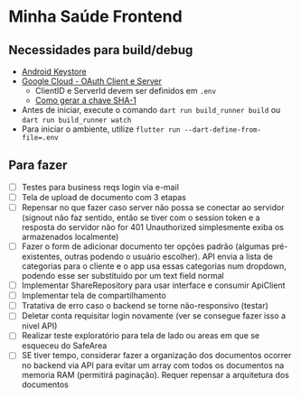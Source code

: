 # Minha Saúde Frontend

## Necessidades para build/debug

-   [Android Keystore](https://docs.flutter.dev/deployment/android#sign-the-app)
-   [Google Cloud - OAuth Client e Server](https://developer.android.com/identity/sign-in/credential-manager-siwg#set-google)
    -   ClientID e ServerId devem ser definidos em `.env`
    -   [Como gerar a chave SHA-1](https://stackoverflow.com/questions/51845559/generate-sha-1-for-flutter-react-native-android-native-app)
-   Antes de iniciar, execute o comando `dart run build_runner build` ou `dart run build_runner watch`
-   Para iniciar o ambiente, utilize `flutter run --dart-define-from-file=.env`

## Para fazer

-   [ ] Testes para business reqs login via e-mail
-   [ ] Tela de upload de documento com 3 etapas
-   [ ] Repensar no que fazer caso server não possa se conectar ao servidor (signout não faz sentido, então se tiver com o session token e a resposta do servidor não for 401 Unauthorized simplesmente exiba os armazenados localmente)
-   [ ] Fazer o form de adicionar documento ter opções padrão (algumas pré-existentes, outras podendo o usuário escolher). API envia a lista de categorias para o cliente e o app usa essas categorias num dropdown, podendo esse ser substituido por um text field normal
-   [ ] Implementar ShareRepository para usar interface e consumir ApiClient
-   [ ] Implementar tela de compartilhamento
-   [ ] Tratativa de erro caso o backend se torne não-responsivo (testar)
-   [ ] Deletar conta requisitar login novamente (ver se consegue fazer isso a nivel API)
-   [ ] Realizar teste exploratório para tela de lado ou areas em que se esqueceu do SafeArea
-   [ ] SE tiver tempo, considerar fazer a organização dos documentos ocorrer no backend via API para evitar um array com todos os documentos na memoria RAM (permitirá paginação). Requer repensar a arquitetura dos documentos
